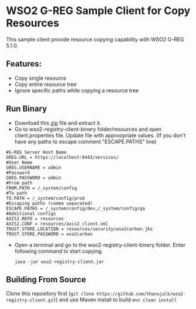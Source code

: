 # WSO2 G-REG Sample Client for Copy Resources
This sample client provide resource copying capability with WSO2 G-REG 5.1.0.

## Features:
* Copy single resource
* Copy entire resource tree
* Ignore specific paths while copying a resource tree

## Run Binary
* Download this [zip](http://sdsd) file and extract it.
* Go to wso2-registry-client-binery folder/resources and open client.properties file. Update file with approopriate values. (If you don't have any paths to escape comment "ESCAPE.PATHS" line)
```properties
#G-REG Server Host Name
GREG.URL = https://localhost:9443/services/
#User Name
GREG.USERNAME = admin
#Password
GREG.PASSWORD = admin
#From path
FROM.PATH = /_system/config
#To path
TO.PATH = /_system/config/prod
#Escaping paths (comma separated)
ESCAPE.PATHS = /_system/config/dev,/_system/config/qa
#Additional configs
AXIS2.REPO = resources
AXIS2.CONF = resources/axis2_client.xml
TRUST.STORE.LOCATION = resources/security/wso2carbon.jks
TRUST.STORE.PASSWORD = wso2carbon
```
* Open a terminal and go to the wso2-registry-client-binery folder. Enter following command to start copying.

    `java -jar wso2-registry-client.jar`

## Building From Source

Clone this repository first (`git clone https://github.com/thanujalk/wso2-registry-client.git`) and use Maven install to build
`mvn clean install`

